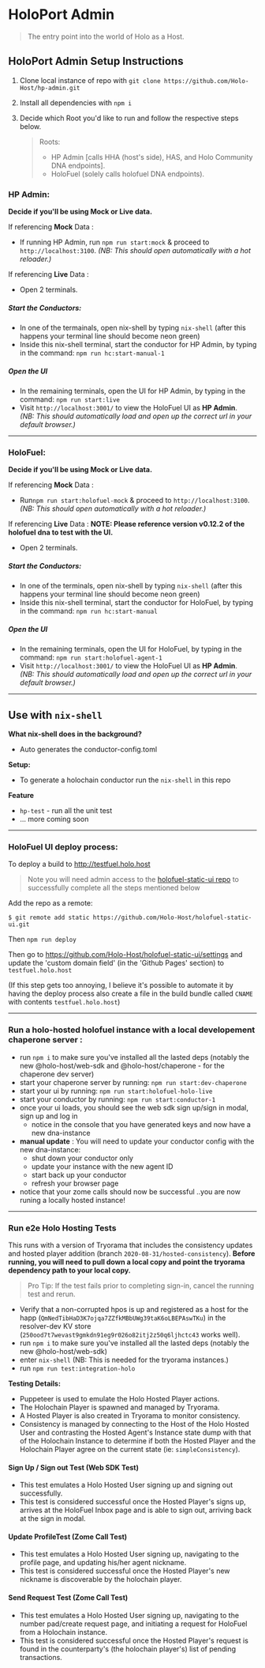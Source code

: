 # HoloPort Admin
> The entry point into the world of Holo as a Host.
## HoloPort Admin Setup Instructions

1. Clone local instance of repo with `git clone https://github.com/Holo-Host/hp-admin.git`
2. Install all dependencies with `npm i`

3. Decide which Root you'd like to run and follow the respective steps below.
    > Roots:
    >- HP Admin [calls HHA (host's side), HAS, and Holo Community DNA endpoints].
    >- HoloFuel (solely calls holofuel DNA endpoints).

### HP Admin:

**Decide if you'll be using Mock or Live data.**

If referencing **Mock** Data :
- If running HP Admin, run `npm run start:mock` & proceed to `http://localhost:3100`. *(NB: This should open automatically with a hot reloader.)*

If referencing **Live** Data :
- Open 2 terminals.
##### Start the Conductors:
- In one of the termainals, open nix-shell by typing `nix-shell` (after this happens your terminal line should become neon green)
- Inside this nix-shell terminal, start the conductor for HP Admin, by typing in the command: `npm run hc:start-manual-1`
##### Open the UI
- In the remaining terminals, open the UI for HP Admin, by typing in the command: `npm run start:live`
- Visit `http://localhost:3001/` to view the HoloFuel UI as **HP Admin**.  
*(NB: This should automatically load and open up the correct url in your default browser.)*

---
### HoloFuel:

**Decide if you'll be using Mock or Live data.**

If referencing **Mock** Data :
- Run`npm run start:holofuel-mock` & proceed to `http://localhost:3100`. *(NB: This should open automatically with a hot reloader.)*

If referencing **Live** Data :
**NOTE: Please reference version v0.12.2 of the holofuel dna to test with the UI.**
- Open 2 terminals.
##### Start the Conductors:
- In one of the terminals, open nix-shell by typing `nix-shell` (after this happens your terminal line should become neon green)
- Inside this nix-shell terminal, start the conductor for HoloFuel, by typing in the command: `npm run hc:start-manual`
##### Open the UI
- In the remaining terminals, open the UI for HoloFuel, by typing in the command: `npm run start:holofuel-agent-1`
- Visit `http://localhost:3001/` to view the HoloFuel UI as **HP Admin**.  
*(NB: This should automatically load and open up the correct url in your default browser.)*

---
## Use with `nix-shell`

**What nix-shell does in the background?**
- Auto generates the conductor-config.toml

**Setup:**
- To generate a holochain conductor run the `nix-shell` in this repo

**Feature**
- `hp-test` - run all the unit test
- ... more coming soon

---

### HoloFuel UI deploy process:

To deploy a build to http://testfuel.holo.host

> Note you will need admin access to the [holofuel-static-ui repo](https://github.com/Holo-Host/holofuel-static-ui) to successfully complete all the steps mentioned below

Add the repo as a remote:

`$ git remote add static https://github.com/Holo-Host/holofuel-static-ui.git`

Then `npm run deploy`

Then go to https://github.com/Holo-Host/holofuel-static-ui/settings and update the 'custom domain field' (in the 'Github Pages' section) to `testfuel.holo.host`

(If this step gets too annoying, I believe it's possible to automate it by having the deploy process also create a file in the build bundle called `CNAME` with contents `testfuel.holo.host`)

---

### Run a holo-hosted holofuel instance with a local developement chaperone server :
 -  run `npm i` to make sure you've installed all the lasted deps (notably the new @holo-host/web-sdk and @holo-host/chaperone - for the chaperone dev server)
 - start your chaperone server by running: `npm run start:dev-chaperone`
 - start your ui by running: `npm run start:holofuel-holo-live`
 - start your conductor by running: `npm run start:conductor-1`
 - once your ui loads, you should see the web sdk sign up/sign in modal, sign up and log in
    - notice in the console that you have generated keys and now have a new dna-instance
 - **manual update** : You will need to update your conductor config with the new dna-instance:
    - shut down your conductor only
    - update your instance with the new agent ID
    - start back up your conductor
    - refresh your browser page
 - notice that your zome calls should now be successful ..you are now runing a locally hosted instance!

 ---

 ### Run e2e Holo Hosting Tests
This runs with a version of Tryorama that includes the consistency updates and hosted player addition (branch `2020-08-31/hosted-consistency`). **Before running, you will need to pull down a local copy and point the tryorama dependency path to your local copy.**

 > Pro Tip: If the test fails prior to completing sign-in, cancel the running test and rerun.

 - Verify that a non-corrupted hpos is up and registered as a host for the happ (`QmNedTibHaD3K7ojqa7ZZfkMBbUWg39taK6oLBEPAswTKu`) in the resolver-dev KV store (`250ood7t7wevast9gmkdn91eg9r026o82itj2z50q6ljhctc43` works well).
 - run `npm i` to make sure you've installed all the lasted deps (notably the new @holo-host/web-sdk)
 - enter `nix-shell` (NB: This is needed for the tryorama instances.)
 - run `npm run test:integration-holo`

 **Testing Details:**
   - Puppeteer is used to emulate the Holo Hosted Player actions.
   - The Holochain Player is spawned and managed by Tryorama.
   - A Hosted Player is also created in Tryorama to monitor consistency. 
   - Consistency is managed by connecting to the Host of the Holo Hosted User and contrasting the Hosted Agent's Instance state dump with that of the Holochain Instance to determine if both the Hosted Player and the Holochain Player agree on the current state (ie: `simpleConsistency`).

 #### Sign Up / Sign out Test (Web SDK Test)
 - This test emulates a Holo Hosted User signing up and signing out successfully.
  - This test is considered successful once the Hosted Player's signs up, arrives at the HoloFuel Inbox page and is able to sign out, arriving back at the sign in modal.

 #### Update ProfileTest (Zome Call Test)
 - This test emulates a Holo Hosted User signing up, navigating to the profile page, and updating his/her agent nickname.
  - This test is considered successful once the Hosted Player's new nickname is discoverable by the holochain player.

 #### Send Request Test (Zome Call Test)
 - This test emulates a Holo Hosted User signing up, navigating to the number pad/create request page, and initiating a request for HoloFuel from a Holochain instance.
  - This test is considered successful once the Hosted Player's request is found in the counterparty's (the holochain player's) list of pending transactions.